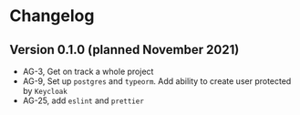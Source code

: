 # Changelog

## Version 0.1.0 (planned November 2021)
- AG-3, Get on track a whole project
- AG-9, Set up `postgres` and `typeorm`. Add ability to create user protected by `Keycloak`
- AG-25, add `eslint` and `prettier`